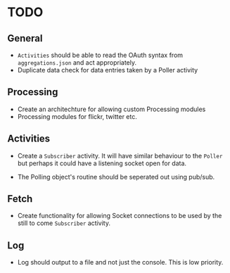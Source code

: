 # TODO

## General

- `Activities` should be able to read the OAuth syntax from `aggregations.json` and act appropriately.
- Duplicate data check for data entries taken by a Poller activity

## Processing

- Create an architechture for allowing custom Processing modules
- Processing modules for flickr, twitter etc.

## Activities

- Create a `Subscriber` activity. It will have similar behaviour to the `Poller` but perhaps it could have a listening socket open for data.

- The Polling object's routine should be seperated out using pub/sub.

## Fetch

- Create functionality for allowing Socket connections to be used by the still to come `Subscriber` activity.

## Log

- Log should output to a file and not just the console. This is low priority.